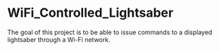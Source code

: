 # WiFi_Controlled_Lightsaber
The goal of this project is to be able to issue commands to a displayed lightsaber through a Wi-Fi network.
